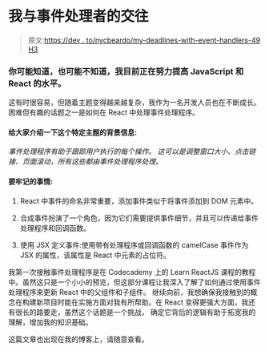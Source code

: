 # 我与事件处理者的交往

> 原文:[https://dev . to/nycbeardo/my-deadlines-with-event-handlers-49 H3](https://dev.to/nycbeardo/my-dealings-with-event-handlers-49h3)

### 你可能知道，也可能不知道，我目前正在努力提高 JavaScript 和 React 的水平。

这有时很容易，但随着主题变得越来越复杂，我作为一名开发人员也在不断成长。困难但有趣的话题之一是如何在 React 中处理事件处理程序。

#### [](#to-give-a-little-bit-of-background-info-on-this-particular-topic)给大家介绍一下这个特定主题的背景信息:

*事件处理程序有助于跟踪用户执行的每个操作。*
*这可以是调整窗口大小、点击链接、页面滚动，所有这些都由事件处理程序处理。*

#### [](#things-to-keep-in-mind)要牢记的事情:

1.  React 中事件的命名非常重要，添加事件类似于将事件添加到 DOM 元素中。

2.  合成事件扮演了一个角色，因为它们需要提供事件细节，并且可以传递给事件处理程序和回调函数。

3.  使用 JSX 定义事件:使用带有处理程序或回调函数的 camelCase 事件作为 JSX 的属性，该属性是 React 中元素的占位符。

我第一次接触事件处理程序是在 Codecademy 上的 Learn ReactJS 课程的教程中。虽然这只是一个小小的预览，但这部分课程让我深入了解了如何通过使用事件处理程序来更新 React 中的父组件和子组件。
继续向前，我想确保我接触到的概念在构建新项目时能在实施方面对我有所帮助。在 React 变得更强大方面，我还有很长的路要走，虽然这个话题是一个挑战，
确定它背后的逻辑有助于拓宽我的理解，增加我的知识基础。

这篇文章也出现在我的博客上，请随意查看。